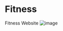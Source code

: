 # Fitness
Fitness Website
![image](https://user-images.githubusercontent.com/22708701/189114139-fd8b23e9-ac09-4fb6-9bdb-0e138dafb45b.png)
